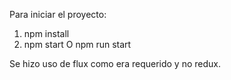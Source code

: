 Para iniciar el proyecto:
  1. npm install
  2. npm start   O  npm run start



Se hizo uso de flux como era requerido y no redux.

